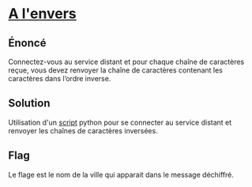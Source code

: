 # [A l'envers](https://hackropole.fr/fr/challenges/misc/fcsc2022-misc-a-l-envers/)

## Énoncé

Connectez-vous au service distant et pour chaque chaîne de caractères reçue, vous devez renvoyer la chaîne de caractères contenant les caractères dans l’ordre inverse.

## Solution

Utilisation d'un [script](./solv.py) python pour se connecter au service distant et renvoyer les chaînes de caractères inversées.

## Flag

Le flage est le nom de la ville qui apparait dans le message déchiffré.